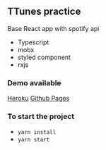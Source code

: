 ## TTunes practice

Base React app with spotify api

- Typescript
- mobx
- styled component
- rxjs

### Demo available

[Heroku](https://ttunes.herokuapp.com/)
[Github Pages]('https://rsomlette.github.io/ttunes-test/')

### To start the project

- `yarn install`
- `yarn start`
